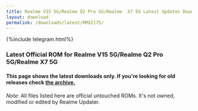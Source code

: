 ```yaml
---
title: Realme V15 5G/Realme Q2 Pro 5G/Realme  X7 5G Latest Updates Downloads
layout: download
permalink: /downloads/latest/RMX2175/
---
```

<script>
    $(document).ready(function () {
        loadLatest("RMX2175");
    });
</script>

{%include telegram.html%}

<div class="col-12 mx-auto">
    <h3 class="title bg-light p-2 rounded">Latest Official ROM for Realme V15 5G/Realme Q2 Pro 5G/Realme  X7 5G</h3>
    <h4>This page shows the latest downloads only. If you're looking for old releases check
        <a href="/downloads/archive/RMX2175/">the archive.</a></h4>
    <p><i>Note: </i>All files listed here are official untouched ROMs.
        It's not owned, modified or edited by Realme Updater.</p>
    <div id="downloads">
    </div>
</div>